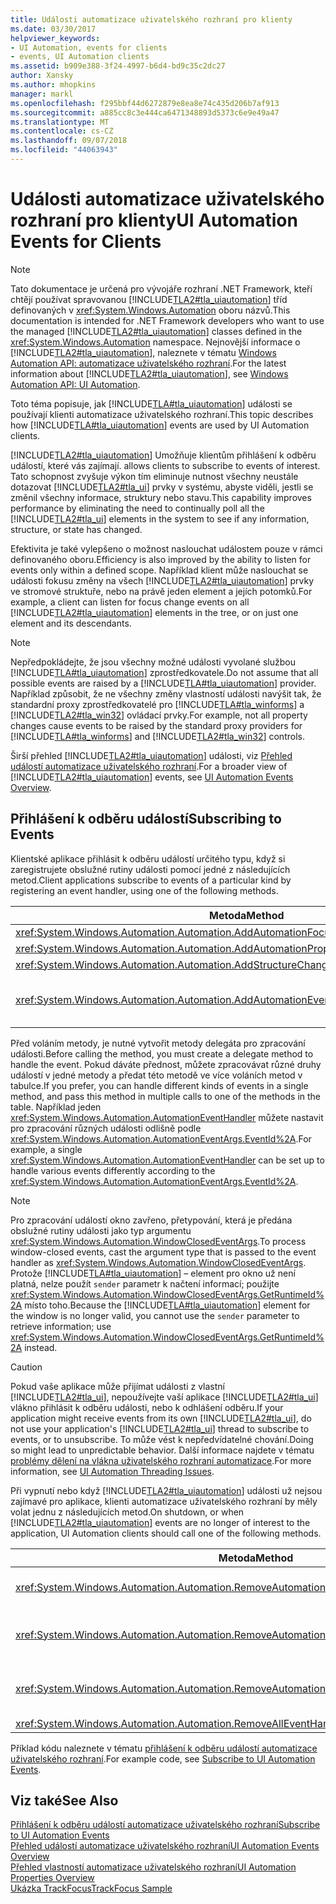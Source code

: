 ```yaml
---
title: Události automatizace uživatelského rozhraní pro klienty
ms.date: 03/30/2017
helpviewer_keywords:
- UI Automation, events for clients
- events, UI Automation clients
ms.assetid: b909e388-3f24-4997-b6d4-bd9c35c2dc27
author: Xansky
ms.author: mhopkins
manager: markl
ms.openlocfilehash: f295bbf44d6272879e8ea8e74c435d206b7af913
ms.sourcegitcommit: a885cc8c3e444ca6471348893d5373c6e9e49a47
ms.translationtype: MT
ms.contentlocale: cs-CZ
ms.lasthandoff: 09/07/2018
ms.locfileid: "44063943"
---
```

# <a name="ui-automation-events-for-clients"></a><span data-ttu-id="b05cc-102">Události automatizace uživatelského rozhraní pro klienty</span><span class="sxs-lookup"><span data-stu-id="b05cc-102">UI Automation Events for Clients</span></span>
> [!NOTE]
>  <span data-ttu-id="b05cc-103">Tato dokumentace je určená pro vývojáře rozhraní .NET Framework, kteří chtějí používat spravovanou [!INCLUDE[TLA2#tla_uiautomation](../../../includes/tla2sharptla-uiautomation-md.md)] tříd definovaných v <xref:System.Windows.Automation> oboru názvů.</span><span class="sxs-lookup"><span data-stu-id="b05cc-103">This documentation is intended for .NET Framework developers who want to use the managed [!INCLUDE[TLA2#tla_uiautomation](../../../includes/tla2sharptla-uiautomation-md.md)] classes defined in the <xref:System.Windows.Automation> namespace.</span></span> <span data-ttu-id="b05cc-104">Nejnovější informace o [!INCLUDE[TLA2#tla_uiautomation](../../../includes/tla2sharptla-uiautomation-md.md)], naleznete v tématu [Windows Automation API: automatizace uživatelského rozhraní](https://go.microsoft.com/fwlink/?LinkID=156746).</span><span class="sxs-lookup"><span data-stu-id="b05cc-104">For the latest information about [!INCLUDE[TLA2#tla_uiautomation](../../../includes/tla2sharptla-uiautomation-md.md)], see [Windows Automation API: UI Automation](https://go.microsoft.com/fwlink/?LinkID=156746).</span></span>  
  
 <span data-ttu-id="b05cc-105">Toto téma popisuje, jak [!INCLUDE[TLA#tla_uiautomation](../../../includes/tlasharptla-uiautomation-md.md)] události se používají klienti automatizace uživatelského rozhraní.</span><span class="sxs-lookup"><span data-stu-id="b05cc-105">This topic describes how [!INCLUDE[TLA#tla_uiautomation](../../../includes/tlasharptla-uiautomation-md.md)] events are used by UI Automation clients.</span></span>  
  
 [!INCLUDE[TLA2#tla_uiautomation](../../../includes/tla2sharptla-uiautomation-md.md)]<span data-ttu-id="b05cc-106"> Umožňuje klientům přihlášení k odběru událostí, které vás zajímají.</span><span class="sxs-lookup"><span data-stu-id="b05cc-106"> allows clients to subscribe to events of interest.</span></span> <span data-ttu-id="b05cc-107">Tato schopnost zvyšuje výkon tím eliminuje nutnost všechny neustále dotazovat [!INCLUDE[TLA2#tla_ui](../../../includes/tla2sharptla-ui-md.md)] prvky v systému, abyste viděli, jestli se změnil všechny informace, struktury nebo stavu.</span><span class="sxs-lookup"><span data-stu-id="b05cc-107">This capability improves performance by eliminating the need to continually poll all the [!INCLUDE[TLA2#tla_ui](../../../includes/tla2sharptla-ui-md.md)] elements in the system to see if any information, structure, or state has changed.</span></span>  
  
 <span data-ttu-id="b05cc-108">Efektivita je také vylepšeno o možnost naslouchat událostem pouze v rámci definovaného oboru.</span><span class="sxs-lookup"><span data-stu-id="b05cc-108">Efficiency is also improved by the ability to listen for events only within a defined scope.</span></span> <span data-ttu-id="b05cc-109">Například klient může naslouchat se události fokusu změny na všech [!INCLUDE[TLA2#tla_uiautomation](../../../includes/tla2sharptla-uiautomation-md.md)] prvky ve stromové struktuře, nebo na právě jeden element a jejích potomků.</span><span class="sxs-lookup"><span data-stu-id="b05cc-109">For example, a client can listen for focus change events on all [!INCLUDE[TLA2#tla_uiautomation](../../../includes/tla2sharptla-uiautomation-md.md)] elements in the tree, or on just one element and its descendants.</span></span>  
  
> [!NOTE]
>  <span data-ttu-id="b05cc-110">Nepředpokládejte, že jsou všechny možné události vyvolané službou [!INCLUDE[TLA#tla_uiautomation](../../../includes/tlasharptla-uiautomation-md.md)] zprostředkovatele.</span><span class="sxs-lookup"><span data-stu-id="b05cc-110">Do not assume that all possible events are raised by a [!INCLUDE[TLA#tla_uiautomation](../../../includes/tlasharptla-uiautomation-md.md)] provider.</span></span> <span data-ttu-id="b05cc-111">Například způsobit, že ne všechny změny vlastností události navýšit tak, že standardní proxy zprostředkovatelé pro [!INCLUDE[TLA#tla_winforms](../../../includes/tlasharptla-winforms-md.md)] a [!INCLUDE[TLA2#tla_win32](../../../includes/tla2sharptla-win32-md.md)] ovládací prvky.</span><span class="sxs-lookup"><span data-stu-id="b05cc-111">For example, not all property changes cause events to be raised by the standard proxy providers for [!INCLUDE[TLA#tla_winforms](../../../includes/tlasharptla-winforms-md.md)] and [!INCLUDE[TLA2#tla_win32](../../../includes/tla2sharptla-win32-md.md)] controls.</span></span>  
  
 <span data-ttu-id="b05cc-112">Širší přehled [!INCLUDE[TLA2#tla_uiautomation](../../../includes/tla2sharptla-uiautomation-md.md)] události, viz [Přehled událostí automatizace uživatelského rozhraní](../../../docs/framework/ui-automation/ui-automation-events-overview.md).</span><span class="sxs-lookup"><span data-stu-id="b05cc-112">For a broader view of [!INCLUDE[TLA2#tla_uiautomation](../../../includes/tla2sharptla-uiautomation-md.md)] events, see [UI Automation Events Overview](../../../docs/framework/ui-automation/ui-automation-events-overview.md).</span></span>  
  
<a name="Subscribing_to_Events"></a>   
## <a name="subscribing-to-events"></a><span data-ttu-id="b05cc-113">Přihlášení k odběru událostí</span><span class="sxs-lookup"><span data-stu-id="b05cc-113">Subscribing to Events</span></span>  
 <span data-ttu-id="b05cc-114">Klientské aplikace přihlásit k odběru událostí určitého typu, když si zaregistrujete obslužné rutiny události pomocí jedné z následujících metod.</span><span class="sxs-lookup"><span data-stu-id="b05cc-114">Client applications subscribe to events of a particular kind by registering an event handler, using one of the following methods.</span></span>  
  
|<span data-ttu-id="b05cc-115">Metoda</span><span class="sxs-lookup"><span data-stu-id="b05cc-115">Method</span></span>|<span data-ttu-id="b05cc-116">Typ události</span><span class="sxs-lookup"><span data-stu-id="b05cc-116">Event Type</span></span>|<span data-ttu-id="b05cc-117">Argumenty typu události</span><span class="sxs-lookup"><span data-stu-id="b05cc-117">Event Arguments Type</span></span>|<span data-ttu-id="b05cc-118">Typ delegáta</span><span class="sxs-lookup"><span data-stu-id="b05cc-118">Delegate Type</span></span>|  
|------------|----------------|--------------------------|-------------------|  
|<xref:System.Windows.Automation.Automation.AddAutomationFocusChangedEventHandler%2A>|<span data-ttu-id="b05cc-119">Změnit fokus</span><span class="sxs-lookup"><span data-stu-id="b05cc-119">Focus change</span></span>|<xref:System.Windows.Automation.AutomationFocusChangedEventArgs>|<xref:System.Windows.Automation.AutomationFocusChangedEventHandler>|  
|<xref:System.Windows.Automation.Automation.AddAutomationPropertyChangedEventHandler%2A>|<span data-ttu-id="b05cc-120">Změna vlastnosti</span><span class="sxs-lookup"><span data-stu-id="b05cc-120">Property change</span></span>|<xref:System.Windows.Automation.AutomationPropertyChangedEventArgs>|<xref:System.Windows.Automation.AutomationPropertyChangedEventHandler>|  
|<xref:System.Windows.Automation.Automation.AddStructureChangedEventHandler%2A>|<span data-ttu-id="b05cc-121">Změna struktury</span><span class="sxs-lookup"><span data-stu-id="b05cc-121">Structure change</span></span>|<xref:System.Windows.Automation.StructureChangedEventArgs>|<xref:System.Windows.Automation.StructureChangedEventHandler>|  
|<xref:System.Windows.Automation.Automation.AddAutomationEventHandler%2A>|<span data-ttu-id="b05cc-122">Všechny další události, identifikovaný <xref:System.Windows.Automation.AutomationEvent></span><span class="sxs-lookup"><span data-stu-id="b05cc-122">All other events, identified by an <xref:System.Windows.Automation.AutomationEvent></span></span>|<span data-ttu-id="b05cc-123"><xref:System.Windows.Automation.AutomationEventArgs> Nebo <xref:System.Windows.Automation.WindowClosedEventArgs></span><span class="sxs-lookup"><span data-stu-id="b05cc-123"><xref:System.Windows.Automation.AutomationEventArgs> or <xref:System.Windows.Automation.WindowClosedEventArgs></span></span>|<xref:System.Windows.Automation.AutomationEventHandler>|  
  
 <span data-ttu-id="b05cc-124">Před voláním metody, je nutné vytvořit metody delegáta pro zpracování události.</span><span class="sxs-lookup"><span data-stu-id="b05cc-124">Before calling the method, you must create a delegate method to handle the event.</span></span> <span data-ttu-id="b05cc-125">Pokud dáváte přednost, můžete zpracovávat různé druhy událostí v jedné metody a předat této metodě ve více voláních metod v tabulce.</span><span class="sxs-lookup"><span data-stu-id="b05cc-125">If you prefer, you can handle different kinds of events in a single method, and pass this method in multiple calls to one of the methods in the table.</span></span> <span data-ttu-id="b05cc-126">Například jeden <xref:System.Windows.Automation.AutomationEventHandler> můžete nastavit pro zpracování různých události odlišně podle <xref:System.Windows.Automation.AutomationEventArgs.EventId%2A>.</span><span class="sxs-lookup"><span data-stu-id="b05cc-126">For example, a single <xref:System.Windows.Automation.AutomationEventHandler> can be set up to handle various events differently according to the <xref:System.Windows.Automation.AutomationEventArgs.EventId%2A>.</span></span>  
  
> [!NOTE]
>  <span data-ttu-id="b05cc-127">Pro zpracování událostí okno zavřeno, přetypování, která je předána obslužné rutiny události jako typ argumentu <xref:System.Windows.Automation.WindowClosedEventArgs>.</span><span class="sxs-lookup"><span data-stu-id="b05cc-127">To process window-closed events, cast the argument type that is passed to the event handler as <xref:System.Windows.Automation.WindowClosedEventArgs>.</span></span> <span data-ttu-id="b05cc-128">Protože [!INCLUDE[TLA#tla_uiautomation](../../../includes/tlasharptla-uiautomation-md.md)] – element pro okno už není platná, nelze použít `sender` parametr k načtení informací; použijte <xref:System.Windows.Automation.WindowClosedEventArgs.GetRuntimeId%2A> místo toho.</span><span class="sxs-lookup"><span data-stu-id="b05cc-128">Because the [!INCLUDE[TLA#tla_uiautomation](../../../includes/tlasharptla-uiautomation-md.md)] element for the window is no longer valid, you cannot use the `sender` parameter to retrieve information; use <xref:System.Windows.Automation.WindowClosedEventArgs.GetRuntimeId%2A> instead.</span></span>  
  
> [!CAUTION]
>  <span data-ttu-id="b05cc-129">Pokud vaše aplikace může přijímat události z vlastní [!INCLUDE[TLA2#tla_ui](../../../includes/tla2sharptla-ui-md.md)], nepoužívejte vaší aplikace [!INCLUDE[TLA2#tla_ui](../../../includes/tla2sharptla-ui-md.md)] vlákno přihlásit k odběru události, nebo k odhlášení odběru.</span><span class="sxs-lookup"><span data-stu-id="b05cc-129">If your application might receive events from its own [!INCLUDE[TLA2#tla_ui](../../../includes/tla2sharptla-ui-md.md)], do not use your application's [!INCLUDE[TLA2#tla_ui](../../../includes/tla2sharptla-ui-md.md)] thread to subscribe to events, or to unsubscribe.</span></span> <span data-ttu-id="b05cc-130">To může vést k nepředvídatelné chování.</span><span class="sxs-lookup"><span data-stu-id="b05cc-130">Doing so might lead to unpredictable behavior.</span></span> <span data-ttu-id="b05cc-131">Další informace najdete v tématu [problémy dělení na vlákna uživatelského rozhraní automatizace](../../../docs/framework/ui-automation/ui-automation-threading-issues.md).</span><span class="sxs-lookup"><span data-stu-id="b05cc-131">For more information, see [UI Automation Threading Issues](../../../docs/framework/ui-automation/ui-automation-threading-issues.md).</span></span>  
  
 <span data-ttu-id="b05cc-132">Při vypnutí nebo když [!INCLUDE[TLA2#tla_uiautomation](../../../includes/tla2sharptla-uiautomation-md.md)] události už nejsou zajímavé pro aplikace, klienti automatizace uživatelského rozhraní by měly volat jednu z následujících metod.</span><span class="sxs-lookup"><span data-stu-id="b05cc-132">On shutdown, or when [!INCLUDE[TLA2#tla_uiautomation](../../../includes/tla2sharptla-uiautomation-md.md)] events are no longer of interest to the application, UI Automation clients should call one of the following methods.</span></span>  
  
|<span data-ttu-id="b05cc-133">Metoda</span><span class="sxs-lookup"><span data-stu-id="b05cc-133">Method</span></span>|<span data-ttu-id="b05cc-134">Popis</span><span class="sxs-lookup"><span data-stu-id="b05cc-134">Description</span></span>|  
|------------|-----------------|  
|<xref:System.Windows.Automation.Automation.RemoveAutomationEventHandler%2A>|<span data-ttu-id="b05cc-135">Zruší registraci obslužné rutiny události, který byl zaregistrován prostřednictvím metody <xref:System.Windows.Automation.Automation.AddAutomationEventHandler%2A>.</span><span class="sxs-lookup"><span data-stu-id="b05cc-135">Unregisters an event handler that was registered by using <xref:System.Windows.Automation.Automation.AddAutomationEventHandler%2A>.</span></span>|  
|<xref:System.Windows.Automation.Automation.RemoveAutomationFocusChangedEventHandler%2A>|<span data-ttu-id="b05cc-136">Zruší registraci obslužné rutiny události, který byl zaregistrován prostřednictvím metody <xref:System.Windows.Automation.Automation.AddAutomationFocusChangedEventHandler%2A>.</span><span class="sxs-lookup"><span data-stu-id="b05cc-136">Unregisters an event handler that was registered by using <xref:System.Windows.Automation.Automation.AddAutomationFocusChangedEventHandler%2A>.</span></span>|  
|<xref:System.Windows.Automation.Automation.RemoveAutomationPropertyChangedEventHandler%2A>|<span data-ttu-id="b05cc-137">Zruší registraci obslužné rutiny události, který byl zaregistrován prostřednictvím metody <xref:System.Windows.Automation.Automation.AddAutomationPropertyChangedEventHandler%2A>.</span><span class="sxs-lookup"><span data-stu-id="b05cc-137">Unregisters an event handler that was registered by using <xref:System.Windows.Automation.Automation.AddAutomationPropertyChangedEventHandler%2A>.</span></span>|  
|<xref:System.Windows.Automation.Automation.RemoveAllEventHandlers%2A>|<span data-ttu-id="b05cc-138">Zruší registraci všech registrovaných obslužných rutin události.</span><span class="sxs-lookup"><span data-stu-id="b05cc-138">Unregisters all registered event handlers.</span></span>|  
  
 <span data-ttu-id="b05cc-139">Příklad kódu naleznete v tématu [přihlášení k odběru událostí automatizace uživatelského rozhraní](../../../docs/framework/ui-automation/subscribe-to-ui-automation-events.md).</span><span class="sxs-lookup"><span data-stu-id="b05cc-139">For example code, see [Subscribe to UI Automation Events](../../../docs/framework/ui-automation/subscribe-to-ui-automation-events.md).</span></span>  
  
## <a name="see-also"></a><span data-ttu-id="b05cc-140">Viz také</span><span class="sxs-lookup"><span data-stu-id="b05cc-140">See Also</span></span>  
 [<span data-ttu-id="b05cc-141">Přihlášení k odběru událostí automatizace uživatelského rozhraní</span><span class="sxs-lookup"><span data-stu-id="b05cc-141">Subscribe to UI Automation Events</span></span>](../../../docs/framework/ui-automation/subscribe-to-ui-automation-events.md)  
 [<span data-ttu-id="b05cc-142">Přehled událostí automatizace uživatelského rozhraní</span><span class="sxs-lookup"><span data-stu-id="b05cc-142">UI Automation Events Overview</span></span>](../../../docs/framework/ui-automation/ui-automation-events-overview.md)  
 [<span data-ttu-id="b05cc-143">Přehled vlastností automatizace uživatelského rozhraní</span><span class="sxs-lookup"><span data-stu-id="b05cc-143">UI Automation Properties Overview</span></span>](../../../docs/framework/ui-automation/ui-automation-properties-overview.md)  
 [<span data-ttu-id="b05cc-144">Ukázka TrackFocus</span><span class="sxs-lookup"><span data-stu-id="b05cc-144">TrackFocus Sample</span></span>](https://msdn.microsoft.com/library/4a91c0af-6bb5-4d38-a743-cf136f268fc9)
